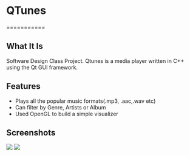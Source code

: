 <h1>QTunes</h1>
===========

<h2>What It Is</h2>
Software Design Class Project. Qtunes is a media player written in C++ using the Qt GUI framework.

<h2>Features</h2>
<ul>
<li>Plays all the popular music formats(.mp3, .aac,.wav etc)</li>
<li>Can filter by Genre, Artists or Album</li>
<li>Used OpenGL to build a simple visualizer</li>
</ul>

<h2>Screenshots</h2>
<img src="http://i.imgur.com/Kbhz0po.png">

<img src="http://i.imgur.com/v60DmdQ.png">
